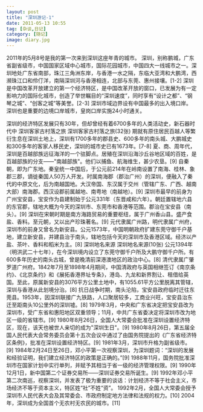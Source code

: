 ```yaml
---
layout: post
title: "深圳游记-1"
date: 2011-05-13 10:55
tag: [杂谈,日记]
category: [随记]
image: diary.jpg
---
```

2011年的5月8号是我的第一次来到深圳这座年青的城市。
深圳，别称鹏城，广东省副省级市，中国国家区域中心城市，国际花园城市，中国四大一线城市之一。深圳地处广东省南部，珠江三角洲东岸，与香港一水之隔，东临大亚湾和大鹏湾，西濒珠江口和伶仃洋，南隔深圳河与香港相连，北部与东莞、惠州接壤。[1-2]
深圳是中国改革开放建立的第一个经济特区，是中国改革开放的窗口，已发展为有一定影响力的国际化城市，创造了举世瞩目的“深圳速度”，同时享有“设计之都”、“钢琴之城”、“创客之城”等美誉。[2-3]
深圳市域边界设有中国最多的出入境口岸。深圳也是重要的边境口岸城市，皇岗口岸实施24小时通关。

深圳的经济特区发展只有30年，但却曾经有着6700多年的人类活动史，新石器时代中
深圳客家古村落之旅
深圳客家古村落之旅(32张)
期就有原住居民百越人等繁衍生息在深圳土地上，深圳有1700多年的郡县史、600多年的南头城、大鹏城史和300多年的客家人移民史，深圳的城市史已有1673年。[7-8]
夏、商、周年代，深圳是百越部族远征海洋的一个驻脚点。居殖在深圳沿海沙丘谷地区域的百姓，是百越部族的分支——"南越部族"。他们以捕鱼、航海维生，甚少农垦。[9]
自秦朝，即为广东地。秦皇统一中国后，于公元前214年在岭南设置了南海、桂林、象郡三郡，谪徙秦国人50万人开发。时属南海郡（郡治广州）的深圳，便融入了秦代的中原文化，后为南越国地。大汉帝国、东汉属于交州（管辖广东、广西、越南大部）南海郡。西汉设郡前属越地、南粤地（南越地）。[9]
深圳市最早的前身为广州宝安县，宝安作为县建制始于公元331年（东晋咸和六年）。朝廷置辖地六县的东官郡，辖地大概为今天的深圳市、东莞市和香港等范围。郡治在宝安县（南头）。[9]
深圳在宋朝时期是南方海路贸易的重要枢纽，属于广州香山县。盛产食盐、香料。至元朝，又以出产珍珠著名。[9]
元代隶属广州路，明代隶属广州府，深圳市的前身又曾名为新安县。公元1573年，中国明朝政府扩建东莞守御千户基地，建立新安县，并建县治于南头，辖地包括今天的深圳市及香港区域。经济以产盐、茶叶、香料和稻米为主。[8]
深圳地名来源
深圳地名来源(10张)
公元1394年（明洪武二十七年），在今深圳境内设立了东莞守御千户所及大鹏守御千户所。有600多年历史的南头古城，曾是晚清前深港澳地区的政治中心。[8]
清代隶属广肇罗道广州府。1842年7月至1898年4月期间，中国清政府与英国相继签订《南京条约》、《北京条约》和《展拓香港界址专条》，港岛、九龙和新界割让、租借给英国。至此，原属新安县的3076平方公里土地中，有1055.61平方公里脱离其管辖，深圳与香港从此划境分治。[8]
抗日战争时期，南头沦陷，宝安县政府临时迁往东莞县。1953年，因深圳联接广九铁路，人口聚居较多，工商业兴旺，宝安县治东迁至距南头10公里外的深圳墟。[8]
1979年3月，中央和广东省决定把宝安县改为深圳市，受广东省和惠阳地区双重领导；11月，中共广东省委决定将深圳市改为地区一级的省辖市。[9]
1980年8月26日，全国人大常委会批准在深圳设置经济特区，现在，该天也被世人亲切的成为"深圳生日"。[9]
1980年8月26日，第五届全国人民代表大会常务委员会第十五次会议中通过了由国务院提出的《广东省经济特区条例》，批准在深圳设置经济特区。[9]
1981年3月，深圳市升格为副省级市。[9]
1984年2月24日至26日，邓小平第一次视察深圳，为深圳题词：“深圳的发展和经验证明，我们建立经济特区的政策是正确的。”[9]
1988年11月，国务院批准深圳市在国家计划中实行单列，并赋予其相当于省一级的经济管理权限。[9]
1990年12月1日，新中国第二个证券交易所——深圳证券交易所诞生。[9]
1992年邓小平第二次南巡，视察深圳，并发表了极为重要的谈话：计划经济不等于社会主义，市场经济不等于资本主义，特区姓“社”不姓“资”。
1992年2月，全国人大常委会授予深圳市人民代表大会及其常委会、市政府制定地方法律和法规的权力。[10]
2004年，深圳成为全国首个无农村无农民的城市。[11]
